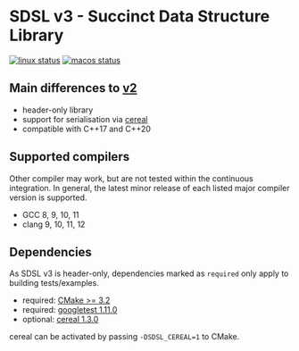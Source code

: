 # SDSL v3 - Succinct Data Structure Library

[![linux status][1]][2]
[![macos status][3]][4]

[1]: https://img.shields.io/github/workflow/status/xxsds/sdsl-lite/SDSL%20CI%20on%20Linux/master?style=flat&logo=github&label=Linux%20CI "Open GitHub actions page"
[2]: https://github.com/xxsds/sdsl-lite/actions?query=branch%3Amaster
[3]: https://img.shields.io/github/workflow/status/xxsds/sdsl-lite/SDSL%20CI%20on%20macOS/master?style=flat&logo=github&label=macOS%20CI "Open GitHub actions page"
[4]: https://github.com/xxsds/sdsl-lite/actions?query=branch%3Amaster

## Main differences to [v2](https://github.com/simongog/sdsl-lite)

* header-only library
* support for serialisation via [cereal](https://github.com/USCiLab/cereal)
* compatible with C++17 and C++20

## Supported compilers

Other compiler may work, but are not tested within the continuous integration. In general, the latest minor release of each
listed major compiler version is supported.

* GCC 8, 9, 10, 11
* clang 9, 10, 11, 12

## Dependencies

As SDSL v3 is header-only, dependencies marked as `required` only apply to building tests/examples.

* required: [CMake >= 3.2](https://github.com/Kitware/CMake)
* required: [googletest 1.11.0](https://github.com/google/googletest/releases/tag/release-1.11.0)
* optional: [cereal 1.3.0](https://github.com/USCiLab/cereal)

cereal can be activated by passing `-DSDSL_CEREAL=1` to CMake.
